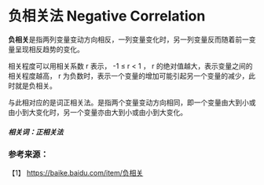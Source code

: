 # 负相关法 Negative Correlation

**负相关**是指两列变量变动方向相反，一列变量变化时，另一列变量反而随着前一变量呈现相反趋势的变化。  

相关程度可以用相关系数 r 表示， -1 ≤ r < 1 ， r 的绝对值越大，表示变量之间的相关程度越高， r 为负数时，表示一个变量的增加可能引起另一个变量的减少，此时就是负相关。

与此相对应的是词正相关法。是指两个变量变动方向相同，即一个变量由大到小或由小到大变化时，另一个变量亦由大到小或由小到大变化。

##### 相关词：正相关法

### 参考来源：

【1】  https://baike.baidu.com/item/负相关

